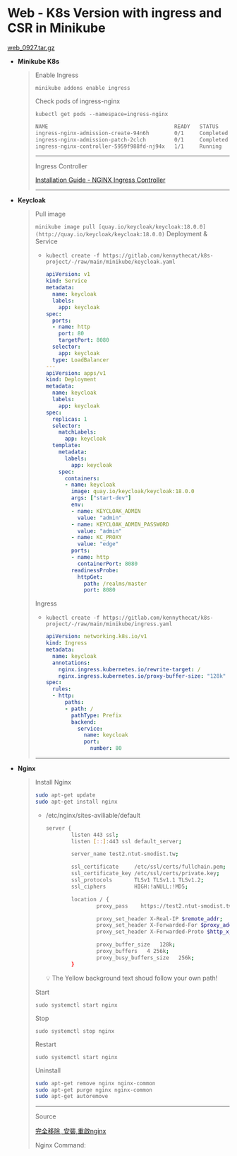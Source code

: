 # Web - K8s Version with ingress and CSR in Minikube

[web_0927.tar.gz](https://s3-us-west-2.amazonaws.com/secure.notion-static.com/a836fb69-f895-43f5-bd87-5b4914b40b49/web_0927.tar.gz)

- **Minikube K8s**
    
    > Enable Ingress
    > 
    > 
    > `minikube addons enable ingress`
    > 
    > Check pods of ingress-nginx
    > 
    > `kubectl get pods --namespace=ingress-nginx`
    > 
    > ```bash
    > NAME                                        READY   STATUS      RESTARTS   AGE
    > ingress-nginx-admission-create-94n6h        0/1     Completed   0          21h
    > ingress-nginx-admission-patch-2clch         0/1     Completed   1          21h
    > ingress-nginx-controller-5959f988fd-nj94x   1/1     Running     0          21h
    > ```
    > 
    > ---
    > 
    > Ingress Controller
    > 
    > [Installation Guide - NGINX Ingress Controller](https://kubernetes.github.io/ingress-nginx/deploy/)
    > 
    > ---
    > 
- **Keycloak**
    
    > Pull image
    > 
    > 
    > `minikube image pull [quay.io/keycloak/keycloak:18.0.0](http://quay.io/keycloak/keycloak:18.0.0)`
    > Deployment & Service
    > 
    > - `kubectl create -f https://gitlab.com/kennythecat/k8s-project/-/raw/main/minikube/keycloak.yaml`
    >     
    >     ```yaml
    >     apiVersion: v1
    >     kind: Service
    >     metadata:
    >       name: keycloak
    >       labels:
    >         app: keycloak
    >     spec:
    >       ports:
    >       - name: http
    >         port: 80
    >         targetPort: 8080
    >       selector:
    >         app: keycloak
    >       type: LoadBalancer
    >     ---
    >     apiVersion: apps/v1
    >     kind: Deployment
    >     metadata:
    >       name: keycloak
    >       labels:
    >         app: keycloak
    >     spec:
    >       replicas: 1
    >       selector:
    >         matchLabels:
    >           app: keycloak
    >       template:
    >         metadata:
    >           labels:
    >             app: keycloak
    >         spec:
    >           containers:
    >           - name: keycloak
    >             image: quay.io/keycloak/keycloak:18.0.0
    >             args: ["start-dev"]
    >             env:
    >             - name: KEYCLOAK_ADMIN
    >               value: "admin"
    >             - name: KEYCLOAK_ADMIN_PASSWORD
    >               value: "admin"
    >             - name: KC_PROXY
    >               value: "edge"
    >             ports:
    >             - name: http
    >               containerPort: 8080
    >             readinessProbe:
    >               httpGet:
    >                 path: /realms/master
    >                 port: 8080
    >     ```
    >     
    > 
    > Ingress
    > 
    > - `kubectl create -f https://gitlab.com/kennythecat/k8s-project/-/raw/main/minikube/ingress.yaml`
    >     
    >     ```yaml
    >     apiVersion: networking.k8s.io/v1
    >     kind: Ingress
    >     metadata:
    >       name: keycloak
    >       annotations:
    >         nginx.ingress.kubernetes.io/rewrite-target: /
    >         nginx.ingress.kubernetes.io/proxy-buffer-size: "128k"
    >     spec:
    >       rules:
    >       - http:
    >           paths:
    >           - path: /
    >             pathType: Prefix
    >             backend:
    >               service:
    >                 name: keycloak
    >                 port:
    >                   number: 80
    >     ```
    >     
    > 
    > ---
    > 
- **Nginx**
    
    > Install Nginx
    > 
    > 
    > ```bash
    > sudo apt-get update
    > sudo apt-get install nginx
    > ```
    > 
    > - /etc/nginx/sites-aviliable/default
    >     
    >     ```bash
    >     server {
    >             listen 443 ssl;
    >             listen [::]:443 ssl default_server;
    >     
    >             server_name test2.ntut-smodist.tw;
    >     
    >             ssl_certificate     /etc/ssl/certs/fullchain.pem;
    >             ssl_certificate_key /etc/ssl/certs/private.key;
    >             ssl_protocols       TLSv1 TLSv1.1 TLSv1.2;
    >             ssl_ciphers         HIGH:!aNULL:!MD5;
    >     
    >             location / {
    >                     proxy_pass    https://test2.ntut-smodist.tw;
    >     
    >                     proxy_set_header X-Real-IP $remote_addr;
    >                     proxy_set_header X-Forwarded-For $proxy_add_x_forwarded_for;
    >                     proxy_set_header X-Forwarded-Proto $http_x_forwarded_proto;
    >     
    >                     proxy_buffer_size   128k;
    >                     proxy_buffers   4 256k;
    >                     proxy_busy_buffers_size   256k;
    >             }
    >     ```
    >     
    >     <aside>
    >     💡 The Yellow background text shoud follow your own path!
    >     
    >     </aside>
    >     
    > 
    > Start
    > 
    > `sudo systemctl start nginx`
    > 
    > Stop
    > 
    > `sudo systemctl stop nginx`
    > 
    > Restart
    > 
    > `sudo systemctl start nginx`
    > 
    > Uninstall
    > 
    > ```bash
    > sudo apt-get remove nginx nginx-common
    > sudo apt-get purge nginx nginx-common
    > sudo apt-get autoremove
    > ```
    > 
    > ---
    > 
    > Source
    > 
    > [完全移除, 安裝,重啟nginx](http://www.cclin.xyz/2015/07/nginx.html)
    > 
    > Nginx Command:
    >